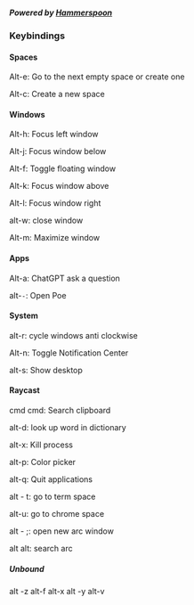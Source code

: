 ##### Powered by [Hammerspoon](https://www.hammerspoon.org)

### Keybindings

#### Spaces

Alt-e: Go to the next empty space or create one

Alt-c: Create a new space

#### Windows

Alt-h: Focus left window

Alt-j: Focus window below

Alt-f: Toggle floating window

Alt-k: Focus window above

Alt-l: Focus window right

alt-w: close window

Alt-m: Maximize window

#### Apps

Alt-a: ChatGPT ask a question

alt-`-`: Open Poe

#### System

alt-r: cycle windows anti clockwise

Alt-n: Toggle Notification Center

alt-s: Show desktop

#### Raycast

cmd cmd: Search clipboard

alt-d: look up word in dictionary

alt-x: Kill process

alt-p: Color picker

alt-q: Quit applications

alt - t: go to term space

alt-u: go to chrome space

alt - ;: open new arc window

alt alt: search arc

##### Unbound

alt -z
alt-f
alt-x
alt -y
alt-v
